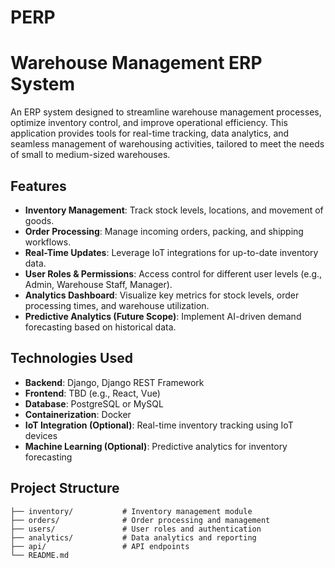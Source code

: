 # PERP

# Warehouse Management ERP System

An ERP system designed to streamline warehouse management processes, optimize inventory control, and improve operational efficiency. This application provides tools for real-time tracking, data analytics, and seamless management of warehousing activities, tailored to meet the needs of small to medium-sized warehouses.

## Features

- **Inventory Management**: Track stock levels, locations, and movement of goods.
- **Order Processing**: Manage incoming orders, packing, and shipping workflows.
- **Real-Time Updates**: Leverage IoT integrations for up-to-date inventory data.
- **User Roles & Permissions**: Access control for different user levels (e.g., Admin, Warehouse Staff, Manager).
- **Analytics Dashboard**: Visualize key metrics for stock levels, order processing times, and warehouse utilization.
- **Predictive Analytics (Future Scope)**: Implement AI-driven demand forecasting based on historical data.

## Technologies Used

- **Backend**: Django, Django REST Framework
- **Frontend**: TBD (e.g., React, Vue)
- **Database**: PostgreSQL or MySQL
- **Containerization**: Docker
- **IoT Integration (Optional)**: Real-time inventory tracking using IoT devices
- **Machine Learning (Optional)**: Predictive analytics for inventory forecasting

## Project Structure

```plaintext
├── inventory/           # Inventory management module
├── orders/              # Order processing and management
├── users/               # User roles and authentication
├── analytics/           # Data analytics and reporting
├── api/                 # API endpoints
└── README.md

